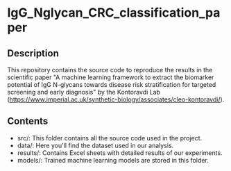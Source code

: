 # IgG_Nglycan_CRC_classification_paper

## Description
This repository contains the source code to reproduce the results in the scientific paper "A machine learning framework to extract the biomarker potential of IgG N-glycans towards disease risk stratification for targeted screening and early diagnosis" by the Kontoravdi Lab (https://www.imperial.ac.uk/synthetic-biology/associates/cleo-kontoravdi/).

## Contents
- src/: This folder contains all the source code used in the project.
- data/: Here you'll find the dataset used in our analysis.
- results/: Contains Excel sheets with detailed results of our experiments.
- models/: Trained machine learning models are stored in this folder.
